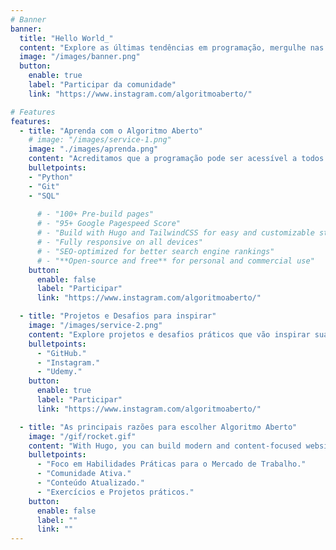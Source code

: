```yaml
---
# Banner
banner:
  title: "Hello World_"
  content: "Explore as últimas tendências em programação, mergulhe nas tecnologias do amanhã e descubra como transformar ideias em realidade digital."
  image: "/images/banner.png"
  button:
    enable: true
    label: "Participar da comunidade"
    link: "https://www.instagram.com/algoritmoaberto/"

# Features
features:
  - title: "Aprenda com o Algoritmo Aberto"
    # image: "/images/service-1.png"
    image: "./images/aprenda.png"
    content: "Acreditamos que a programação pode ser acessível a todos. Oferecemos conteúdo didático, desde conceitos básicos até tópicos avançados, de maneira descomplicada."
    bulletpoints:
    - "Python"
    - "Git"
    - "SQL"
    
      # - "100+ Pre-build pages"
      # - "95+ Google Pagespeed Score"
      # - "Build with Hugo and TailwindCSS for easy and customizable styling"
      # - "Fully responsive on all devices"
      # - "SEO-optimized for better search engine rankings"
      # - "**Open-source and free** for personal and commercial use"
    button:
      enable: false
      label: "Participar"
      link: "https://www.instagram.com/algoritmoaberto/"

  - title: "Projetos e Desafios para inspirar"
    image: "/images/service-2.png"
    content: "Explore projetos e desafios práticos que vão inspirar sua jornada de aprendizado. Do básico ao avançado, você encontrará desafios que vão impulsionar o seu conhecimento em Python. Encontram-se nos sites:"
    bulletpoints:
      - "GitHub."
      - "Instagram."
      - "Udemy."
    button:
      enable: true
      label: "Participar"
      link: "https://www.instagram.com/algoritmoaberto/"

  - title: "As principais razões para escolher Algoritmo Aberto"
    image: "/gif/rocket.gif"
    content: "With Hugo, you can build modern and content-focused websites without sacrificing performance or ease of use."
    bulletpoints:
      - "Foco em Habilidades Práticas para o Mercado de Trabalho."
      - "Comunidade Ativa."
      - "Conteúdo Atualizado."
      - "Exercícios e Projetos práticos."
    button:
      enable: false
      label: ""
      link: ""
---
```

